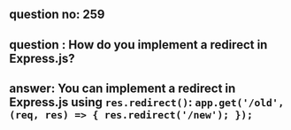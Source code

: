 
      
## question no: 259

## question : How do you implement a redirect in Express.js?

## answer: You can implement a redirect in Express.js using `res.redirect()`: `app.get('/old', (req, res) => { res.redirect('/new'); });`
      